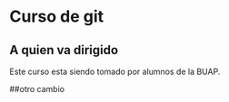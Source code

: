 # Curso de git

## A quien va dirigido
Este curso esta siendo tomado por alumnos de la BUAP.




##otro cambio


